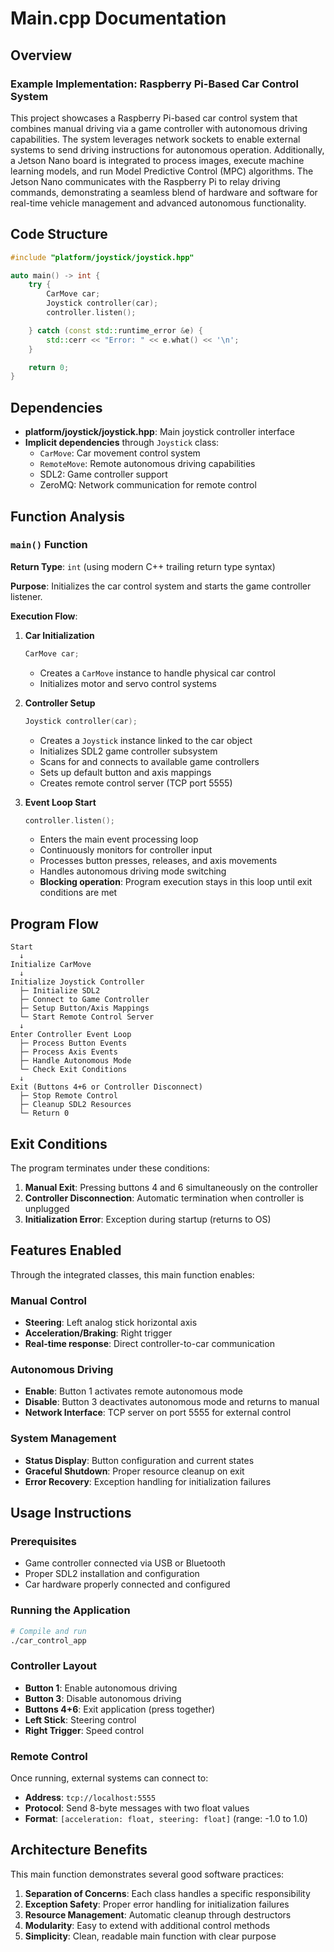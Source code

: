 # Main.cpp Documentation

## Overview
### Example Implementation: Raspberry Pi-Based Car Control System
This project showcases a Raspberry Pi-based car control system that combines manual driving via a game controller with autonomous driving capabilities. The system leverages network sockets to enable external systems to send driving instructions for autonomous operation. Additionally, a Jetson Nano board is integrated to process images, execute machine learning models, and run Model Predictive Control (MPC) algorithms. The Jetson Nano communicates with the Raspberry Pi to relay driving commands, demonstrating a seamless blend of hardware and software for real-time vehicle management and advanced autonomous functionality.

## Code Structure

```cpp
#include "platform/joystick/joystick.hpp"

auto main() -> int {
    try {
        CarMove car;
        Joystick controller(car);
        controller.listen();

    } catch (const std::runtime_error &e) {
        std::cerr << "Error: " << e.what() << '\n';
    }

    return 0;
}
```

## Dependencies

- **platform/joystick/joystick.hpp**: Main joystick controller interface
- **Implicit dependencies** through `Joystick` class:
  - `CarMove`: Car movement control system
  - `RemoteMove`: Remote autonomous driving capabilities
  - SDL2: Game controller support
  - ZeroMQ: Network communication for remote control

## Function Analysis

### `main()` Function

**Return Type**: `int` (using modern C++ trailing return type syntax)

**Purpose**: Initializes the car control system and starts the game controller listener.

**Execution Flow**:

1. **Car Initialization**
   ```cpp
   CarMove car;
   ```
   - Creates a `CarMove` instance to handle physical car control
   - Initializes motor and servo control systems

2. **Controller Setup**
   ```cpp
   Joystick controller(car);
   ```
   - Creates a `Joystick` instance linked to the car object
   - Initializes SDL2 game controller subsystem
   - Scans for and connects to available game controllers
   - Sets up default button and axis mappings
   - Creates remote control server (TCP port 5555)

3. **Event Loop Start**
   ```cpp
   controller.listen();
   ```
   - Enters the main event processing loop
   - Continuously monitors for controller input
   - Processes button presses, releases, and axis movements
   - Handles autonomous driving mode switching
   - **Blocking operation**: Program execution stays in this loop until exit conditions are met

## Program Flow

```
Start
  ↓
Initialize CarMove
  ↓
Initialize Joystick Controller
  ├─ Initialize SDL2
  ├─ Connect to Game Controller
  ├─ Setup Button/Axis Mappings
  └─ Start Remote Control Server
  ↓
Enter Controller Event Loop
  ├─ Process Button Events
  ├─ Process Axis Events
  ├─ Handle Autonomous Mode
  └─ Check Exit Conditions
  ↓
Exit (Buttons 4+6 or Controller Disconnect)
  ├─ Stop Remote Control
  ├─ Cleanup SDL2 Resources
  └─ Return 0
```

## Exit Conditions

The program terminates under these conditions:

1. **Manual Exit**: Pressing buttons 4 and 6 simultaneously on the controller
2. **Controller Disconnection**: Automatic termination when controller is unplugged
3. **Initialization Error**: Exception during startup (returns to OS)

## Features Enabled

Through the integrated classes, this main function enables:

### Manual Control
- **Steering**: Left analog stick horizontal axis
- **Acceleration/Braking**: Right trigger
- **Real-time response**: Direct controller-to-car communication

### Autonomous Driving
- **Enable**: Button 1 activates remote autonomous mode
- **Disable**: Button 3 deactivates autonomous mode and returns to manual
- **Network Interface**: TCP server on port 5555 for external control

### System Management
- **Status Display**: Button configuration and current states
- **Graceful Shutdown**: Proper resource cleanup on exit
- **Error Recovery**: Exception handling for initialization failures

## Usage Instructions

### Prerequisites
- Game controller connected via USB or Bluetooth
- Proper SDL2 installation and configuration
- Car hardware properly connected and configured

### Running the Application
```bash
# Compile and run
./car_control_app
```

### Controller Layout
- **Button 1**: Enable autonomous driving
- **Button 3**: Disable autonomous driving
- **Buttons 4+6**: Exit application (press together)
- **Left Stick**: Steering control
- **Right Trigger**: Speed control

### Remote Control
Once running, external systems can connect to:
- **Address**: `tcp://localhost:5555`
- **Protocol**: Send 8-byte messages with two float values
- **Format**: `[acceleration: float, steering: float]` (range: -1.0 to 1.0)

## Architecture Benefits

This main function demonstrates several good software practices:

1. **Separation of Concerns**: Each class handles a specific responsibility
2. **Exception Safety**: Proper error handling for initialization failures  
3. **Resource Management**: Automatic cleanup through destructors
4. **Modularity**: Easy to extend with additional control methods
5. **Simplicity**: Clean, readable main function with clear purpose